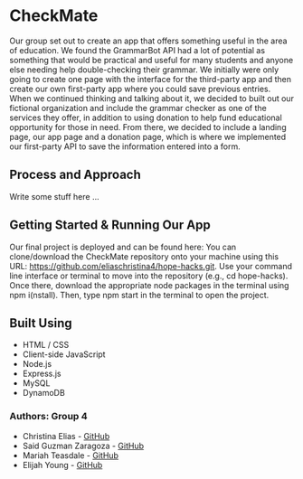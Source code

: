 # CheckMate
Our group set out to create an app that offers something useful in the area of education. We found the GrammarBot API had a lot of potential as something that would be practical and useful for many students and anyone else needing help double-checking their grammar. We initially were only going to create one page with the interface for the third-party app and then create our own first-party app where you could save previous entries. When we continued thinking and talking about it, we decided to built out our fictional organization and include the grammar checker as one of the services they offer, in addition to using donation to help fund educational opportunity for those in need. From there, we decided to include a landing page, our app page and a donation page, which is where we implemented our first-party API to save the information entered into a form.

## Process and Approach
Write some stuff here ... 

## Getting Started & Running Our App
Our final project is deployed and can be found here:
You can clone/download the CheckMate repository onto your machine using this URL: https://github.com/eliaschristina4/hope-hacks.git. Use your command line interface or terminal to move into the repository (e.g., cd hope-hacks). Once there, download the appropriate node packages in the terminal using npm i(nstall). Then, type npm start in the terminal to open the project.

## Built Using
* HTML / CSS
* Client-side JavaScript
* Node.js
* Express.js
* MySQL
* DynamoDB

### Authors: Group 4
* Christina Elias - [GitHub](https://github.com/eliaschristina4)
* Said Guzman Zaragoza - [GitHub](https://github.com/Said-Guzman)
* Mariah Teasdale - [GitHub](https://github.com/MMTeasdale)
* Elijah Young - [GitHub](https://github.com/ElijahMYoung)
